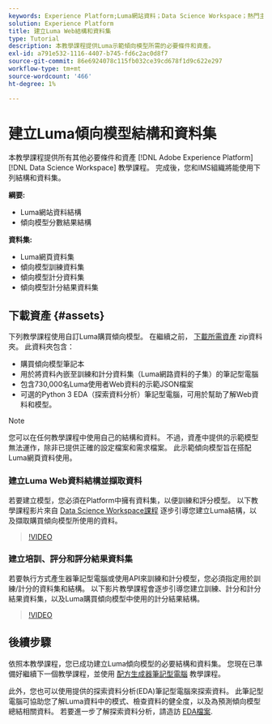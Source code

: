 ```yaml
---
keywords: Experience Platform;Luma網站資料；Data Science Workspace；熱門主題；訣竅；示範資料；示範網站資料；Luma資料
solution: Experience Platform
title: 建立Luma Web結構和資料集
type: Tutorial
description: 本教學課程提供Luma示範傾向模型所需的必要條件和資產。
exl-id: a791e532-1116-4407-b745-fd6c2ac0d8f7
source-git-commit: 86e6924078c115fb032ce39cd678f1d9c622e297
workflow-type: tm+mt
source-wordcount: '466'
ht-degree: 1%

---
```


# 建立Luma傾向模型結構和資料集

本教學課程提供所有其他必要條件和資產 [!DNL Adobe Experience Platform] [!DNL Data Science Workspace] 教學課程。 完成後，您和IMS組織將能使用下列結構和資料集。

**綱要:**

- Luma網站資料結構
- 傾向模型分數結果結構

**資料集:**

- Luma網頁資料集
- 傾向模型訓練資料集
- 傾向模型計分資料集
- 傾向模型計分結果資料集

## 下載資產 {#assets}

下列教學課程使用自訂Luma購買傾向模型。 在繼續之前， [下載所需資產](https://experienceleague.adobe.com/docs/platform-learn/assets/DSW-course-sample-assets.zip?lang=en) zip資料夾。 此資料夾包含：

- 購買傾向模型筆記本
- 用於將資料內嵌至訓練和計分資料集（Luma網路資料的子集）的筆記型電腦
- 包含730,000名Luma使用者Web資料的示範JSON檔案
- 可選的Python 3 EDA（探索資料分析）筆記型電腦，可用於幫助了解Web資料和模型。

>[!NOTE]
>
> 您可以在任何教學課程中使用自己的結構和資料。 不過，資產中提供的示範模型無法運作，除非已提供正確的設定檔案和需求檔案。 此示範傾向模型旨在搭配Luma網頁資料使用。

### 建立Luma Web資料結構並擷取資料

若要建立模型，您必須在Platform中擁有資料集，以便訓練和評分模型。 以下教學課程影片來自 [Data Science Workspace課程](https://experienceleague.adobe.com/?recommended=ExperiencePlatform-U-1-2021.1.dsw) 逐步引導您建立Luma結構，以及擷取購買傾向模型所使用的資料。

>[!VIDEO](https://video.tv.adobe.com/v/333312)

### 建立培訓、評分和評分結果資料集

若要執行方式產生器筆記型電腦或使用API來訓練和計分模型，您必須指定用於訓練/計分的資料集和結構。 以下影片教學課程會逐步引導您建立訓練、計分和計分結果資料集，以及Luma購買傾向模型中使用的計分結果結構。

>[!VIDEO](https://video.tv.adobe.com/v/333426)

## 後續步驟

依照本教學課程，您已成功建立Luma傾向模型的必要結構和資料集。 您現在已準備好繼續下一個教學課程，並使用 [配方生成器筆記型電腦](../jupyterlab/create-a-model.md) 教學課程。

此外，您也可以使用提供的探索資料分析(EDA)筆記型電腦來探索資料。 此筆記型電腦可協助您了解Luma資料中的模式、檢查資料的健全度，以及為預測傾向模型總結相關資料。 若要進一步了解探索資料分析，請造訪 [EDA檔案](../jupyterlab/eda-notebook.md).
